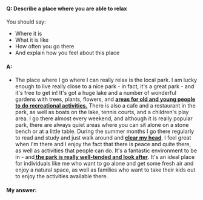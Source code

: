 #### Q: Describe a place where you are able to relax
You should say:
- Where it is 
- What it is like
- How often you go there
- And explain how you feel about this place
#### A:
- The place where I go where I can really relax is the local park. I am lucky enough to live really close to a nice park - in fact, it's a great park - and it's free to get in! It's got a huge lake and a number of wonderful gardens with trees, plants, flowers, and <b><u>areas for old and young people to do recreational activities.</u></b> There is also a cafe and a restaurant in the park, as well as boats on the lake, tennis courts, and a children's play area. I go there almost every weekend, and although it is really popular park, there are always quiet areas where you can sit alone on a stone bench or at a little table. During the summer months I go there regularly to read and study and just walk around and <b><u>clear my head</u></b>. I feel great when I'm there and I enjoy the fact that there is peace and quite there, as well as activities that people can do. It's a  fantastic environment to be in - and<b><u> the park is really well-tended and look after</u></b>. It's an ideal place for individuals like me who want to go alone and get some fresh air and enjoy a natural space, as well as families who want to take their kids out to enjoy the activities available there.
#### My answer:
